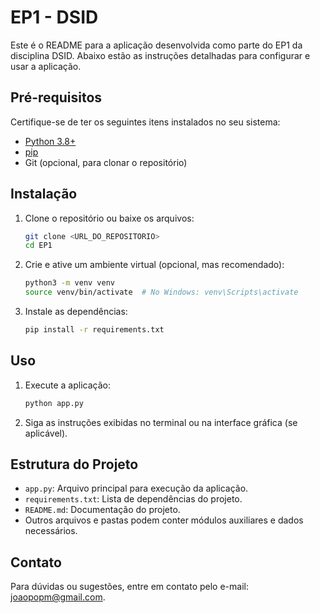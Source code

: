 # EP1 - DSID

Este é o README para a aplicação desenvolvida como parte do EP1 da disciplina DSID. Abaixo estão as instruções detalhadas para configurar e usar a aplicação.

## Pré-requisitos

Certifique-se de ter os seguintes itens instalados no seu sistema:
- [Python 3.8+](https://www.python.org/downloads/)
- [pip](https://pip.pypa.io/en/stable/installation/)
- Git (opcional, para clonar o repositório)

## Instalação

1. Clone o repositório ou baixe os arquivos:
    ```bash
    git clone <URL_DO_REPOSITORIO>
    cd EP1
    ```

2. Crie e ative um ambiente virtual (opcional, mas recomendado):
    ```bash
    python3 -m venv venv
    source venv/bin/activate  # No Windows: venv\Scripts\activate
    ```

3. Instale as dependências:
    ```bash
    pip install -r requirements.txt
    ```

## Uso

1. Execute a aplicação:
    ```bash
    python app.py
    ```

2. Siga as instruções exibidas no terminal ou na interface gráfica (se aplicável).

## Estrutura do Projeto

- `app.py`: Arquivo principal para execução da aplicação.
- `requirements.txt`: Lista de dependências do projeto.
- `README.md`: Documentação do projeto.
- Outros arquivos e pastas podem conter módulos auxiliares e dados necessários.


## Contato

Para dúvidas ou sugestões, entre em contato pelo e-mail: [joaopopm@gmail.com](mailto:joaopopm@gmail.com).
